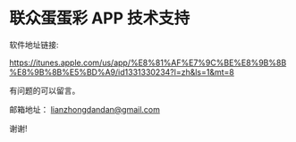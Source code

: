 # 联众蛋蛋彩 APP 技术支持

软件地址链接:

https://itunes.apple.com/us/app/%E8%81%AF%E7%9C%BE%E8%9B%8B%E8%9B%8B%E5%BD%A9/id1331330234?l=zh&ls=1&mt=8

有问题的可以留言。 

邮箱地址： lianzhongdandan@gmail.com

谢谢!
